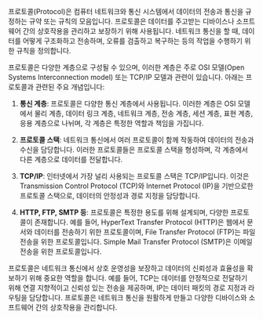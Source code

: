프로토콜(Protocol)은 컴퓨터 네트워크와 통신 시스템에서 데이터의 전송과 통신을 규정하는 규약 또는 규칙의 모음입니다.
프로토콜은 데이터를 주고받는 디바이스나 소프트웨어 간의 상호작용을 관리하고 보장하기 위해 사용됩니다. 
네트워크 통신을 할 때, 데이터를 어떻게 구조화하고 전송하며, 오류를 검출하고 복구하는 등의 작업을 수행하기 위한 규칙을 정의합니다.

프로토콜은 다양한 계층으로 구성될 수 있으며, 이러한 계층은 주로 OSI 모델(Open Systems Interconnection model) 또는 TCP/IP 모델과 관련이 있습니다. 
아래는 프로토콜과 관련된 주요 개념입니다:

1. **통신 계층**: 프로토콜은 다양한 통신 계층에서 사용됩니다. 
	이러한 계층은 OSI 모델에서 물리 계층, 데이터 링크 계층, 네트워크 계층, 전송 계층, 세션 계층, 표현 계층, 응용 계층으로 나뉘며, 각 계층은 특정한 역할과 책임을 가집니다.

2. **프로토콜 스택**: 네트워크 통신에서 여러 프로토콜이 함께 작동하여 데이터의 전송과 수신을 담당합니다. 
	이러한 프로토콜들은 프로토콜 스택을 형성하며, 각 계층에서 다른 계층으로 데이터를 전달합니다.

3. **TCP/IP**: 인터넷에서 가장 널리 사용되는 프로토콜 스택은 TCP/IP입니다. 
	이것은 Transmission Control Protocol (TCP)와 Internet Protocol (IP)을 기반으로한 프로토콜 스택으로, 데이터의 안정성과 경로 지정을 담당합니다.

4. **HTTP, FTP, SMTP 등**: 프로토콜은 특정한 용도를 위해 설계되며, 다양한 프로토콜이 존재합니다. 예를 들어, HyperText Transfer Protocol (HTTP)은 웹에서 문서와 데이터를 전송하기 위한 프로토콜이며, File Transfer Protocol (FTP)는 파일 전송을 위한 프로토콜입니다.
	Simple Mail Transfer Protocol (SMTP)은 이메일 전송을 위한 프로토콜입니다.

프로토콜은 네트워크 통신에서 상호 운영성을 보장하고 데이터의 신뢰성과 효율성을 확보하기 위해 중요한 역할을 합니다. 
예를 들어, TCP는 데이터를 안정적으로 전달하기 위해 연결 지향적이고 신뢰성 있는 전송을 제공하며, IP는 데이터 패킷의 경로 지정과 라우팅을 담당합니다. 
프로토콜은 네트워크 통신을 원활하게 만들고 다양한 디바이스와 소프트웨어 간의 상호작용을 관리합니다.